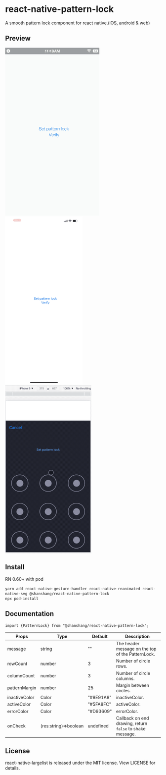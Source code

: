 <!--
 * @Author: 石破天惊
 * @email: shanshang130@gmail.com
 * @Date: 2021-08-04 00:34:29
 * @LastEditTime: 2021-08-04 13:45:40
 * @LastEditors: 石破天惊
 * @Description: 
-->

# react-native-pattern-lock

A smooth pattern lock component for react native.(iOS, android & web)
## Preview

![android](./assets/demo.android.gif) ![ios](./assets/demo.ios.gif) ![web](./assets/demo.web.gif)

## Install

RN 0.60+ with pod
```
yarn add react-native-gesture-handler react-native-reanimated react-native-svg @shanshang/react-native-pattern-lock
npx pod-install
```

## Documentation

```
import {PatternLock} from "@shanshang/react-native-pattern-lock";
```

Props | Type | Default | Description
---- | ------ | --------- | --------
message | string | "" | The header message on the top of the PatternLock.
rowCount | number | 3 | Number of circle rows.
columnCount | number | 3 | Number of circle columns.
patternMargin | number | 25 | Margin between circles.
inactiveColor | Color | "#8E91A8" | inactiveColor.
activeColor | Color | "#5FA8FC" | activeColor.
errorColor | Color | "#D93609" | errorColor.
onCheck | (res:string)=>boolean | undefined | Callback on end drawing, return `false` to shake message.

## License

react-native-largelist is released under the MIT license. View LICENSE for details.